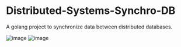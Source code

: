 # Distributed-Systems-Synchro-DB

A golang project to synchronize data between distributed databases.


![image](https://user-images.githubusercontent.com/62627838/236697266-eb0481c3-4fd5-4b4d-9f83-701fb813eb63.png)
![image](https://user-images.githubusercontent.com/62627838/236697296-92522112-9cfe-47be-ae50-6d31cc5ed6f5.png)
